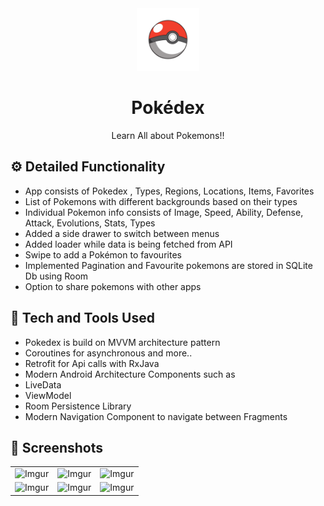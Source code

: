 <div align="center">
  <img width="100px" src="https://github.com/MrSPD-2703/PokeDex/blob/master/app/src/main/res/mipmap-xxxhdpi/ic_launcher_foreground.png"/>
</div>
<h1 align="center">Pokédex</h1>
<p align="center">Learn All about Pokemons!!</p>


## ⚙️ Detailed Functionality
* App consists of Pokedex , Types, Regions, Locations, Items, Favorites
* List of Pokemons with different backgrounds based on their types
* Individual Pokemon info consists of Image, Speed, Ability, Defense, Attack, Evolutions, Stats, Types
* Added a side drawer to switch between menus
* Added loader while data is being fetched from API
* Swipe to add a Pokémon to favourites
* Implemented Pagination and Favourite pokemons are stored in SQLite Db using Room
* Option to share pokemons with other apps

 
## 🚀 Tech and Tools Used

* Pokedex is build on MVVM architecture pattern
* Coroutines for asynchronous and more..
* Retrofit for Api calls with RxJava
* Modern Android Architecture Components such as 
* LiveData
* ViewModel
* Room Persistence Library
* Modern Navigation Component to navigate between Fragments 

## 📸 Screenshots

||||
|:----------------------------------------:|:-----------------------------------------:|:-----------------------------------------: |
| ![Imgur](https://i.imgur.com/7NsmH4j.jpg) | ![Imgur](https://i.imgur.com/CQtF775.jpg) | ![Imgur](https://i.imgur.com/dMLR3r2.jpg) |
| ![Imgur](https://i.imgur.com/dpCCSV6.jpg) | ![Imgur](https://i.imgur.com/jfAsUWu.jpg) | ![Imgur](https://i.imgur.com/yiXbqjw.jpg) |
